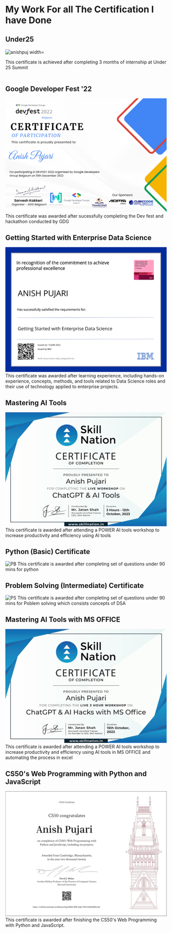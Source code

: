 # My Work For all The Certification I have Done

## Under25
<p><img align="center" src="https://github.com/Anishpuj/Certificates/assets/98417394/a069a0e0-8cf6-461b-814e-54d178376af6" alt="anishpuj width="700" height="700"/></p> 
This certificate is achieved after completing 3 months of internship at Under 25 Summit<br> <br>

## Google Developer Fest '22
![GDG](./Certificate/GDG.png)
This certificate was awarded after sucessfully completing the Dev fest and hackathon conducted by GDG 

## Getting Started with Enterprise Data Science
![IBM](./Certificate/IBM.jpg)
This certificate was awarded after learning experience, including hands-on experience, concepts, methods, and tools related to Data Science roles and their use of technology applied to enterprise projects.  

## Mastering AI Tools 
![GPT](./Certificate/GPT.jpg)
This certificate is awarded after attending a POWER AI tools workshop to increase productivity and efficiency using AI tools

## Python (Basic) Certificate 
![PB](./Certificate/PythonHR.jpg)
This certificate is awarded after completing set of questions under 90 mins for python

## Problem Solving (Intermediate) Certificate 
![PS](./Certificate/PS.jpg)
This certificate is awarded after completing set of questions under 90 mins for Poblem solving which consists concepts of DSA 

## Mastering AI Tools with MS OFFICE
![GPT](./Certificate/GPTMS.jpg)
This certificate is awarded after attending a POWER AI tools workshop to increase productivity and efficiency using AI tools in MS OFFICE and automating the process in excel

## CS50's Web Programming with Python and JavaScript
![GPT](./Certificate/Webcs.jpg)
This certificate is awarded after finishing the  CS50's Web Programming with Python and JavaScript.


